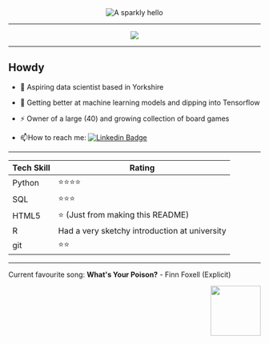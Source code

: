 <!---
Crankles/Crankles is a ✨ special ✨ repository because its `README.md` (this file) appears on your GitHub profile.
You can click the Preview link to take a look at your changes.
--->
<div id="header" align="center">
 <img alt="A sparkly hello" src="https://media.giphy.com/media/iDbDicWr95THaVsuIF/giphy.gif">
</div>

---

<div align="center">
 <img src="https://media.giphy.com/media/dWesBcTLavkZuG35MI/giphy.gif">
</div>

---

## Howdy

- :telescope: Aspiring data scientist based in Yorkshire

- :seedling: Getting better at machine learning models and dipping into Tensorflow

- :zap: Owner of a large (40) and growing collection of board games

- :mailbox:How to reach me: [![Linkedin Badge](https://img.shields.io/badge/-Mark-blue?style=flat&logo=Linkedin&logoColor=white)](https://www.linkedin.com/in/mark-davies-/)

---

| Tech Skill | Rating |
| --- | --- |
|Python | ⭐⭐⭐⭐ |
| SQL | ⭐⭐⭐|
| HTML5 | ⭐ (Just from making this README)|
| R | Had a very sketchy introduction at university |
| git | ⭐⭐ |

---

Current favourite song: __What's Your Poison?__ - Finn Foxell (Explicit)

<div id="footer" align="right">
  <img src="https://media.giphy.com/media/yT1xFGYFvln0zSaloc/giphy.gif" width="100">
</div>
